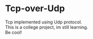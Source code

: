 # Tcp-over-Udp
Tcp implemented using Udp protocol.                                                                                                       
This is a college project, im still learning.                                                                                             
Be cool!
